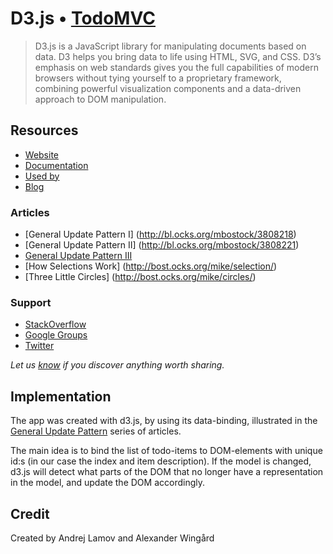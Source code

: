 # D3.js • [TodoMVC](http://todomvc.com)

> D3.js is a JavaScript library for manipulating documents based on
  data. D3 helps you bring data to life using HTML, SVG, and CSS. D3’s
  emphasis on web standards gives you the full capabilities of modern
  browsers without tying yourself to a proprietary framework,
  combining powerful visualization components and a data-driven
  approach to DOM manipulation.


## Resources

- [Website](http://www.d3js.org)
- [Documentation](https://github.com/mbostock/d3/wiki)
- [Used by](https://github.com/mbostock/d3/wiki/Gallery#examples)
- [Blog](http://bost.ocks.org/mike/)

### Articles

- [General Update Pattern I] (http://bl.ocks.org/mbostock/3808218)
- [General Update Pattern II] (http://bl.ocks.org/mbostock/3808221)
- [General Update Pattern III](http://bl.ocks.org/mbostock/3808234)
- [How Selections Work] (http://bost.ocks.org/mike/selection/)
- [Three Little Circles] (http://bost.ocks.org/mike/circles/)

### Support

- [StackOverflow](http://stackoverflow.com/questions/tagged/d3.js)
- [Google Groups](https://groups.google.com/forum/#!forum/d3-js)
- [Twitter](https://twitter.com/mbostock)

*Let us [know](https://github.com/tastejs/todomvc/issues) if you
 discover anything worth sharing.*


## Implementation

The app was created with d3.js, by using its data-binding, illustrated
in the [General Update Pattern](http://bl.ocks.org/mbostock/3808218)
series of articles.

The main idea is to bind the list of todo-items to DOM-elements with
unique id:s (in our case the index and item description). If the model
is changed, d3.js will detect what parts of the DOM that no longer
have a representation in the model, and update the DOM accordingly.

## Credit

Created by Andrej Lamov and Alexander Wingård
